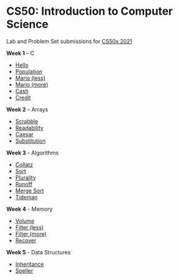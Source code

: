 # CS50: Introduction to Computer Science

Lab and Problem Set submissions for [CS50x 2021](https://cs50.harvard.edu/x/2021/)

**Week 1** – C
* [Hello](week1/lab1/hello)
* [Population](week1/lab1/population)
* [Mario (less)](week1/pset1/mario/less)
* [Mario (more)](week1/pset1/mario/more)
* [Cash](week1/pset1/cash)
* [Credit](week1/pset1/credit)

**Week 2** – Arrays
* [Scrabble](week2/lab2/scrabble)
* [Readability](week2/pset2/readability)
* [Caesar](week2/pset2/caesar)
* [Substitution](week2/pset2/substitution)

**Week 3** - Algorithms
* [Collatz](week3/other3/collatz)
* [Sort](week3/lab3/sort)
* [Plurality](week3/pset3/plurality)
* [Runoff](week3/pset3/runoff)
* [Merge Sort](week3/other3/merge)
* [Tideman](week3/pset3/tideman)

**Week 4** - Memory
* [Volume](week4/lab4/volume)
* [Filter (less)](week4/pset4/filter/less)
* [Filter (more)](week4/pset4/filter/more)
* [Recover](week4/pset4/recover)

**Week 5** - Data Structures
* [Inheritance](week4/lab5/inheritance)
* [Speller](week4/pset5/speller)